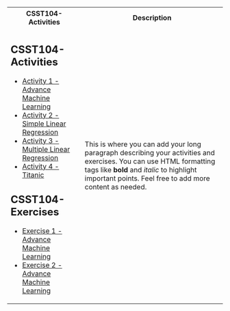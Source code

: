 <table>
  <tr>
    <th>CSST104-Activities</th>
    <th>Description</th>
  </tr>
  <tr>
    <td>
      <h2>CSST104-Activities</h2>
      <ul>
        <li><a href="https://github.com/sancon-simon/CSST104-Activity-Compilation/tree/main/Activity_Compilation/Activity_1_Advance_Machine_Learning_(SanconS).ipynb" target="_blank">Activity 1 - Advance Machine Learning</a></li>
        <li><a href="https://github.com/sancon-simon/CSST104-Activity-Compilation/blob/main/Activity_Compilation/Activity_2_Simple_Linear_Regression(SanconS).ipynb" target="_blank">Activity 2 - Simple Linear Regression</a></li>
        <li><a href="https://github.com/sancon-simon/CSST104-Activity-Compilation/blob/main/Activity_Compilation/Activity_3_Multiple_Linear_Regression(SanconS).ipynb" target="_blank">Activity 3 - Multiple Linear Regression</a></li>
        <li><a href="https://github.com/sancon-simon/CSST104-Activity-Compilation/blob/main/Activity_Compilation/Activity_4_Titanic(SanconS).ipynb" target="_blank">Activity 4 - Titanic</a></li>
      </ul>
      <h2>CSST104-Exercises</h2>
      <ul>
        <li><a href="https://github.com/sancon-simon/CSST104-Activity-Compilation/blob/main/Exercises_Compilation/3B_SANCON_EXER1.ipynb" target="_blank">Exercise 1 - Advance Machine Learning</a></li>
        <li><a href="https://github.com/sancon-simon/CSST104-Activity-Compilation/blob/main/Exercises_Compilation/3B_SANCON_EXER2.ipynb" target="_blank">Exercise 2 - Advance Machine Learning</a></li>
        </ul>
    </td>
    <td>
      <p>This is where you can add your long paragraph describing your activities and exercises. You can use HTML formatting tags like <strong>bold</strong> and <em>italic</em> to highlight important points. Feel free to add more content as needed.</p>
    </td>
  </tr>
</table>
